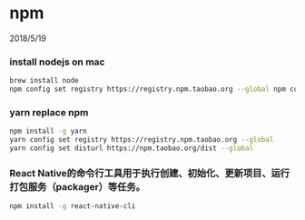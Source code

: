 # npm
2018/5/19


### install nodejs on mac
```bash
brew install node
npm config set registry https://registry.npm.taobao.org --global npm config set disturl https://npm.taobao.org/dist --global

```


### yarn replace npm
```bash
npm install -g yarn
yarn config set registry https://registry.npm.taobao.org --global
yarn config set disturl https://npm.taobao.org/dist --global
```



### React Native的命令行工具用于执行创建、初始化、更新项目、运行打包服务（packager）等任务。
```bash
npm install -g react-native-cli

```
